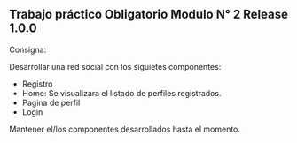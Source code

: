 ## Trabajo práctico Obligatorio Modulo N° 2 Release 1.0.0

Consigna:

Desarrollar una red social con los siguietes componentes:

- Registro
- Home: Se visualizara el listado de perfiles registrados.
- Pagina de perfil
- Login

Mantener el/los componentes desarrollados hasta el momento.
